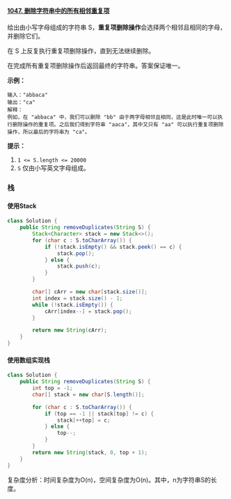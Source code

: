 #### [1047. 删除字符串中的所有相邻重复项](https://leetcode-cn.com/problems/remove-all-adjacent-duplicates-in-string/)

给出由小写字母组成的字符串 S，**重复项删除操作**会选择两个相邻且相同的字母，并删除它们。

在 S 上反复执行重复项删除操作，直到无法继续删除。

在完成所有重复项删除操作后返回最终的字符串。答案保证唯一。

**示例：**

```
输入："abbaca"
输出："ca"
解释：
例如，在 "abbaca" 中，我们可以删除 "bb" 由于两字母相邻且相同，这是此时唯一可以执行删除操作的重复项。之后我们得到字符串 "aaca"，其中又只有 "aa" 可以执行重复项删除操作，所以最后的字符串为 "ca"。
```

**提示：**

1. `1 <= S.length <= 20000`
2. `S` 仅由小写英文字母组成。

### 栈

#### 使用Stack

```java
class Solution {
    public String removeDuplicates(String S) {
        Stack<Character> stack = new Stack<>();
        for (char c : S.toCharArray()) {
            if (!stack.isEmpty() && stack.peek() == c) {
                stack.pop();
            } else {
                stack.push(c);
            }
        }

        char[] cArr = new char[stack.size()];
        int index = stack.size() - 1;
        while (!stack.isEmpty()) {
            cArr[index--] = stack.pop();
        }

        return new String(cArr);
    }
}
```

#### 使用数组实现栈

```java
class Solution {
    public String removeDuplicates(String S) {
        int top = -1;
        char[] stack = new char[S.length()];

        for (char c : S.toCharArray()) {
            if (top == -1 || stack[top] != c) {
                stack[++top] = c;
            } else {
                top--;
            }
        }
        return new String(stack, 0, top + 1);
    }
}
```

复杂度分析：时间复杂度为O(n)，空间复杂度为O(n)。其中，n为字符串S的长度。

